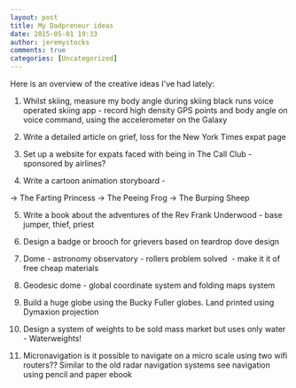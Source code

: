 ```yaml
---
layout: post
title: My Dadpreneur ideas
date: 2015-05-01 19:33
author: jeremystocks
comments: true
categories: [Uncategorized]
---
```

Here is an overview of the creative ideas I've had lately:

1. Whilst skiing, measure my body angle during skiing black runs voice operated skiing app - record high density GPS points and body angle on voice command, using the accelerometer on the Galaxy

2. Write a detailed article on grief, loss for the New York Times expat page

3. Set up a website for expats faced with being in The Call Club - sponsored by airlines?

4. Write a cartoon animation storyboard -

-&gt; The Farting Princess
-&gt; The Peeing Frog
-&gt; The Burping Sheep

5. Write a book about the adventures of the Rev Frank Underwood - base jumper, thief, priest

6. Design a badge or brooch for grievers based on teardrop dove design

7. Dome - astronomy observatory - rollers problem solved  - make it it of free cheap materials

8. Geodesic dome - global coordinate system and folding maps system

9. Build a huge globe using the Bucky Fuller globes. Land printed using Dymaxion projection

10. Design a system of weights to be sold mass market but uses only water - Waterweights!

11. Micronavigation is it possible to navigate on a micro scale using two wifi routers?? Similar to the old radar navigation systems see navigation using pencil and paper ebook
